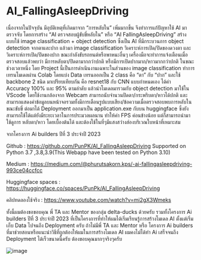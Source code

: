# AI_FallingAsleepDriving

   เนื่องจากในปัจจุบัน มีอุบัติเหตุที่เกิดมาจาก “การหลับใน” เพิ่มมากขึ้น จึงทำการแก้ปัญหาใช้ AI มาตรวจจับ โดยการสร้าง “AI ตรวจสอบผู้ขับขี่หลับใน” หรือ “AI FallingAsleepDriving” สร้างแบบใช้ image classification + object detection ซึ่งเป็น AI ที่มีกระบวนการ object detection จากตาและปาก แล้วมา image classification วิเคราะห์การเปิด/ปิดของดวงตา และวิเคราะห์การเปิด/ปิดของปาก ขณะกำลังขับรถยนต์หรือพาหนะอื่นๆ เครื่องมือจะทำการแจ้งเตือนเมื่อตรวจสอบแล้วพบว่า มีการหลับตา/ปิดตามากกว่าปกติ หรือมีการเปิดปากมาก/หาวมากกว่าปกติ ในขณะช่วงเวลาหนึ่ง โดย Project นี้เป็นการดำเนินงานเฉพาะในส่วนของ image classification ทำการเทรนโมเดลผ่าน Colab โดยแบ่ง Data เทรนออกเป็น 2 class คือ “ตา” กับ “ปาก” และใช้ backbone 2 ชนิด มาเปรียบเทียบกัน คือ resnet18 กับ C﻿NN แบบกำหนดเอง  ได้ค่า Accuracy 100% และ 95% ตามลำดับ แล้วนำโมเดลมารวมกับ object detection มาใช้ใน VScode โดยใช้งานกล้องจาก Webcam สามารถนับจำนวนปิดตา/กระพริบตา/หาวได้ปกติ และสามารถแสดงค่าข้อมูลบนหน้าจอรวมทั้งมีการเตือนรูปแบบเสียง/ข้อความเมื่อตรวจสอบพบการหลับในขณะขับขี่ ต่อมาได้ Deployment ออกมาเป็น application.exe กับบน huggingface ซึ่งยังสามารถใช้ได้แต่ยังมีระยะเวลาในการประมวลผลนาน ทำให้ค่า FPS ค่อนข้างน้อย แต่ก็สามารถนำมาใช้ดูการ หลับตา/หาว โดยเบื้องต้นได้ และต้องใช้ในที่ๆมีแสงสว่างส่องบริเวณใบหน้าที่เหมาะสม

จากโครงการ Ai builders ปีที่ 3 ประจำปี 2023

Github : https://github.com/PunPK/AI_FallingAsleepDriving
Supported on Python 3.7 ,3.8,3.9(This Webapp have been tested on Python 3.10)

Medium : https://medium.com/@phurutsakorn.kps/️-ai-fallingasleepdriving-993ce04ccfcc

Huggingface spaces : https://huggingface.co/spaces/PunPk/AI_FallingAsleepDriving

คลิปทดลองใช้จริง : https://www.youtube.com/watch?v=mi2gX3Wmeks

ทั้งนี้ผมต้องขอขอบคุณ พี่ TA และ Mentor ของกลุ่ม delta-ducks ด้วยครับ รวมทั้งโครงการ Ai builders ปีที่ 3 ประจำปี 2023 ที่เป็นโครงการที่ทำให้ผมได้เริ่มเรียนรู้การสร้างโมเดล AI ตั้งแต่เริ่มเก็บ Data ไปจนถึง Deployment ครับ ถ้าไม่มีพี่ TA และ Mentor หรือ โครงการ Ai builders ที่มาช่วยสอนหรือแนะนำวิธีที่ถูกต้องให้ผมในการสร้างโมเดล AI ผมคงไม่ได้ทำ Ai เสร็จจนถึง Deployment ได้เร็วขนาดนี้ครับ ต้องขอบคุณมากๆจริงๆครับ

![image](https://github.com/PunPK/AI_FallingAsleepDriving/assets/129741543/ea76c28a-71f3-4c10-a0fc-c930ed8eda17)
